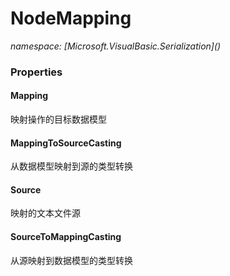 ﻿# NodeMapping
_namespace: [Microsoft.VisualBasic.Serialization](<a href="#" onClick="load('/docs/Microsoft.VisualBasic.Serialization/index.md')"></a>)_






### Properties

#### Mapping
映射操作的目标数据模型
#### MappingToSourceCasting
从数据模型映射到源的类型转换
#### Source
映射的文本文件源
#### SourceToMappingCasting
从源映射到数据模型的类型转换
